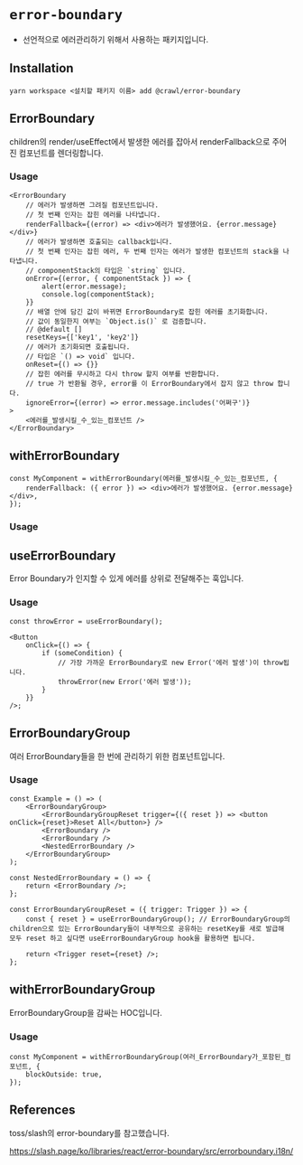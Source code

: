 # `error-boundary`

-   선언적으로 에러관리하기 위해서 사용하는 패키지입니다.

## Installation

```
yarn workspace <설치할 패키지 이름> add @crawl/error-boundary
```

## ErrorBoundary

children의 render/useEffect에서 발생한 에러를 잡아서 renderFallback으로 주어진 컴포넌트를 렌더링합니다.

### Usage

```tsx
<ErrorBoundary
    // 에러가 발생하면 그려질 컴포넌트입니다.
    // 첫 번째 인자는 잡힌 에러를 나타냅니다.
    renderFallback={(error) => <div>에러가 발생했어요. {error.message}</div>}
    // 에러가 발생하면 호출되는 callback입니다.
    // 첫 번째 인자는 잡힌 에러, 두 번째 인자는 에러가 발생한 컴포넌트의 stack을 나타냅니다.
    // componentStack의 타입은 `string` 입니다.
    onError={(error, { componentStack }) => {
        alert(error.message);
        console.log(componentStack);
    }}
    // 배열 안에 담긴 값이 바뀌면 ErrorBoundary로 잡힌 에러를 초기화합니다.
    // 값이 동일한지 여부는 `Object.is()` 로 검증합니다.
    // @default []
    resetKeys={['key1', 'key2']}
    // 에러가 초기화되면 호출됩니다.
    // 타입은 `() => void` 입니다.
    onReset={() => {}}
    // 잡힌 에러를 무시하고 다시 throw 할지 여부를 반환합니다.
    // true 가 반환될 경우, error를 이 ErrorBoundary에서 잡지 않고 throw 합니다.
    ignoreError={(error) => error.message.includes('어쩌구')}
>
    <에러를_발생시킬_수_있는_컴포넌트 />
</ErrorBoundary>
```

## withErrorBoundary

```tsx
const MyComponent = withErrorBoundary(에러를_발생시킬_수_있는_컴포넌트, {
    renderFallback: ({ error }) => <div>에러가 발생했어요. {error.message}</div>,
});
```

### Usage

## useErrorBoundary

Error Boundary가 인지할 수 있게 에러를 상위로 전달해주는 훅입니다.

### Usage

```tsx
const throwError = useErrorBoundary();

<Button
    onClick={() => {
        if (someCondition) {
            // 가장 가까운 ErrorBoundary로 new Error('에러 발생')이 throw됩니다.
            throwError(new Error('에러 발생'));
        }
    }}
/>;
```

## ErrorBoundaryGroup

여러 ErrorBoundary들을 한 번에 관리하기 위한 컴포넌트입니다.

### Usage

```tsx
const Example = () => (
    <ErrorBoundaryGroup>
        <ErrorBoundaryGroupReset trigger={({ reset }) => <button onClick={reset}>Reset All</button>} />
        <ErrorBoundary />
        <ErrorBoundary />
        <NestedErrorBoundary />
    </ErrorBoundaryGroup>
);

const NestedErrorBoundary = () => {
    return <ErrorBoundary />;
};

const ErrorBoundaryGroupReset = ({ trigger: Trigger }) => {
    const { reset } = useErrorBoundaryGroup(); // ErrorBoundaryGroup의 children으로 있는 ErrorBoundary들이 내부적으로 공유하는 resetKey를 새로 발급해 모두 reset 하고 싶다면 useErrorBoundaryGroup hook을 활용하면 됩니다.

    return <Trigger reset={reset} />;
};
```

## withErrorBoundaryGroup

ErrorBoundaryGroup을 감싸는 HOC입니다.

### Usage

```tsx
const MyComponent = withErrorBoundaryGroup(여러_ErrorBoundary가_포함된_컴포넌트, {
    blockOutside: true,
});
```

## References

toss/slash의 error-boundary를 참고했습니다.

https://slash.page/ko/libraries/react/error-boundary/src/errorboundary.i18n/
